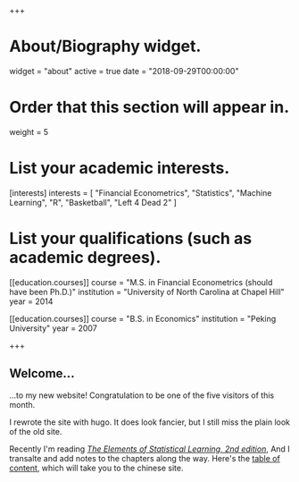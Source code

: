+++
# About/Biography widget.
widget = "about"
active = true
date = "2018-09-29T00:00:00"

# Order that this section will appear in.
weight = 5

# List your academic interests.
[interests]
  interests = [
    "Financial Econometrics",
    "Statistics",
    "Machine Learning",
    "R",
    "Basketball",
    "Left 4 Dead 2"
  ]

# List your qualifications (such as academic degrees).
[[education.courses]]
  course = "M.S. in Financial Econometrics (should have been Ph.D.)"
  institution = "University of North Carolina at Chapel Hill"
  year = 2014

[[education.courses]]
  course = "B.S. in Economics"
  institution = "Peking University"
  year = 2007
 
+++

## Welcome...

...to my new website! Congratulation to be one of the five visitors of
this month.

I rewrote the site with hugo. It does look fancier, but I
still miss the plain look of the old site.

Recently I'm reading
[*The Elements of Statistical Learning, 2nd edition*](https://web.stanford.edu/~hastie/ElemStatLearn/),
And I transalte and add notes to the chapters along the way.
Here's the [table of content](https://web.stanford.edu/~hastie/ElemStatLearn/),
which will take you to the chinese site.